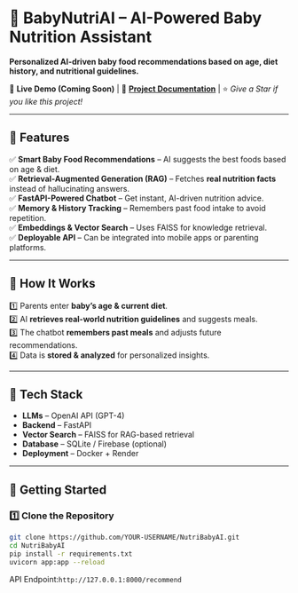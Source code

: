 # 🍼 BabyNutriAI – AI-Powered Baby Nutrition Assistant  
**Personalized AI-driven baby food recommendations based on age, diet history, and nutritional guidelines.**  

🔗 **Live Demo (Coming Soon)** | 📖 **[Project Documentation](#)** | ⭐ *Give a Star if you like this project!*  

---

## 🌟 Features  
✅ **Smart Baby Food Recommendations** – AI suggests the best foods based on age & diet.  
✅ **Retrieval-Augmented Generation (RAG)** – Fetches **real nutrition facts** instead of hallucinating answers.  
✅ **FastAPI-Powered Chatbot** – Get instant, AI-driven nutrition advice.  
✅ **Memory & History Tracking** – Remembers past food intake to avoid repetition.  
✅ **Embeddings & Vector Search** – Uses FAISS for knowledge retrieval.  
✅ **Deployable API** – Can be integrated into mobile apps or parenting platforms.  

---

## 🚀 How It Works  
1️⃣ Parents enter **baby’s age & current diet**.  
2️⃣ AI **retrieves real-world nutrition guidelines** and suggests meals.  
3️⃣ The chatbot **remembers past meals** and adjusts future recommendations.  
4️⃣ Data is **stored & analyzed** for personalized insights.  

---

## 🔧 Tech Stack  
- **LLMs** – OpenAI API (GPT-4)  
- **Backend** – FastAPI  
- **Vector Search** – FAISS for RAG-based retrieval  
- **Database** – SQLite / Firebase (optional)  
- **Deployment** – Docker + Render  

---

## 📌 Getting Started  

### 1️⃣ Clone the Repository  
```bash
git clone https://github.com/YOUR-USERNAME/NutriBabyAI.git
cd NutriBabyAI
pip install -r requirements.txt
uvicorn app:app --reload
```
API Endpoint:`http://127.0.0.1:8000/recommend`

